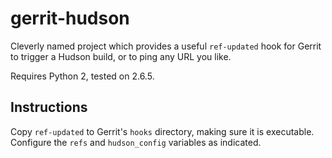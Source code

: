 # gerrit-hudson

Cleverly named project which provides a useful `ref-updated` hook for Gerrit
to trigger a Hudson build, or to ping any URL you like.

Requires Python 2, tested on 2.6.5.

## Instructions

Copy `ref-updated` to Gerrit's `hooks` directory, making sure it is
executable. Configure the `refs` and `hudson_config` variables as indicated.
